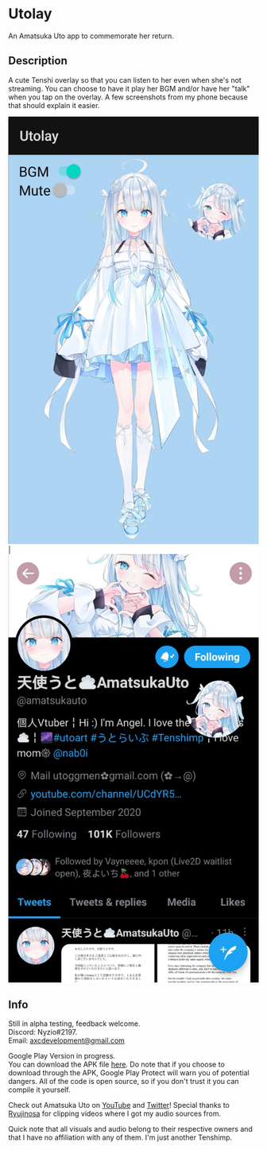 # Utolay
 An Amatsuka Uto app to commemorate her return.
 
 ## Description
 
 A cute Tenshi overlay so that you can listen to her even when she's not streaming. 
 You can choose to have it play her BGM and/or have her "talk" when you tap on the overlay.
 A few screenshots from my phone because that should explain it easier.   
 
 ![MainScreen](https://github.com/alandaboi/Utolay/blob/main/images/Main%20Screen.jpg?raw=true) | ![InAction](https://github.com/alandaboi/Utolay/blob/main/images/In%20Action.jpg?raw=true)
 
 
 ## Info
 Still in alpha testing, feedback welcome.   
 Discord: Nyzio#2197.   
 Email: axcdevelopment@gmail.com
 
 Google Play Version in progress.   
 You can download the APK file [here](https://github.com/alandaboi/Utolay/blob/main/app/release/Utolay.apk?raw=true).
 Do note that if you choose to download through the APK, Google Play Protect will warn you of potential dangers. All of the code is open source, so if you don't trust it you can compile it yourself.
 
 Check out Amatsuka Uto on [YouTube](https://www.youtube.com/c/%E5%A4%A9%E4%BD%BF%E3%81%86%E3%81%A8AmatsukaUto) and [Twitter](https://twitter.com/amatsukauto)!
 Special thanks to [Ryujinosa](https://www.youtube.com/channel/UCZQusTUyDKZTEhILHkKsvMw) for clipping videos where I got my audio sources from.
 
 Quick note that all visuals and audio belong to their respective owners and that I have no affiliation with any of them. I'm just another Tenshimp.
 
 
